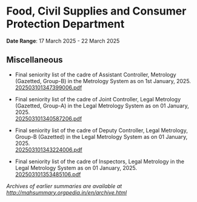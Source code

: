 # Food, Civil Supplies and Consumer Protection Department

**Date Range**: 17 March 2025 - 22 March 2025


## Miscellaneous
- Final seniority list of the cadre of Assistant Controller, Metrology (Gazetted, Group-B) in the Metrology System as on 1st January, 2025.\
  [202503101347399006.pdf](https://gr.maharashtra.gov.in/Site/Upload/Government%20Resolutions/English/202503101347399006.pdf)

- Final seniority list of the cadre of Joint Controller, Legal Metrology (Gazetted, Group-A) in the Legal Metrology System as on 01 January, 2025.\
  [202503101340587206.pdf](https://gr.maharashtra.gov.in/Site/Upload/Government%20Resolutions/English/202503101340587206.pdf)

- Final seniority list of the cadre of Deputy Controller, Legal Metrology, Group-B (Gazetted) in the Legal Metrology System as on 01 January, 2025.\
  [202503101343224006.pdf](https://gr.maharashtra.gov.in/Site/Upload/Government%20Resolutions/English/202503101343224006.pdf)

- Final seniority list of the cadre of Inspectors, Legal Metrology in the Legal Metrology System as on 01 January, 2025.\
  [202503101353485106.pdf](https://gr.maharashtra.gov.in/Site/Upload/Government%20Resolutions/English/202503101353485106.pdf)


*Archives of earlier summaries are available at http://mahsummary.orgpedia.in/en/archive.html*